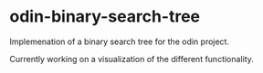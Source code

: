 # odin-binary-search-tree

Implemenation of a binary search tree for the odin project.

Currently working on a visualization of the different functionality.